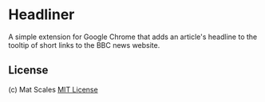 # Headliner

A simple extension for Google Chrome that adds an article's headline to the
tooltip of short links to the BBC news website.

## License
(c) Mat Scales
[MIT License](http://en.wikipedia.org/wiki/MIT_License)
